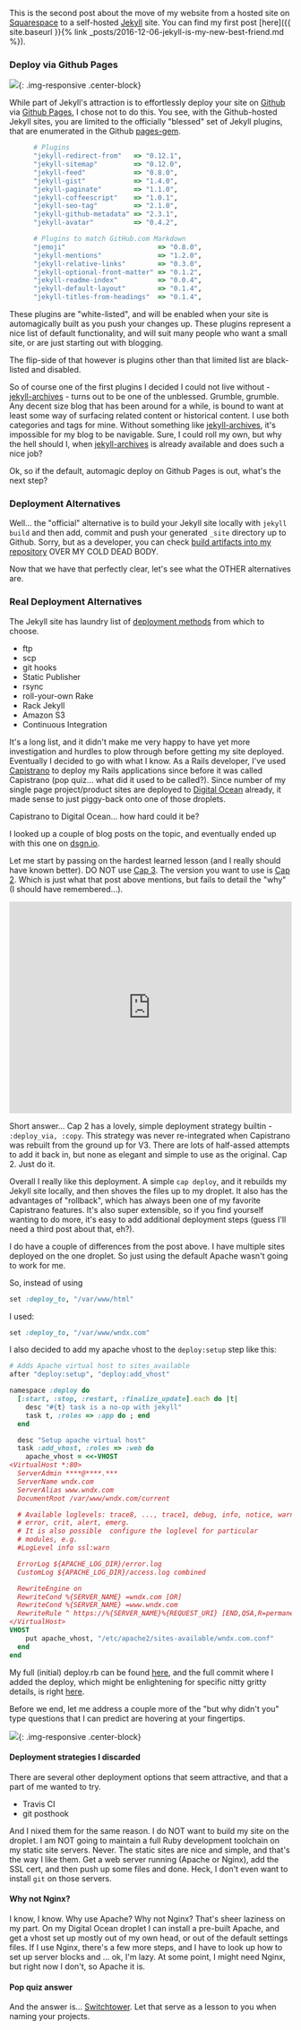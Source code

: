 This is the second post about the move of my website from a hosted site on [Squarespace](https://www.squarespace.com) to a self-hosted [Jekyll](http://jekyllrb.com) site. You can find my first post [here]({{ site.baseurl }}{% link _posts/2016-12-06-jekyll-is-my-new-best-friend.md %}).

### Deploy via Github Pages

![](/img/original/github-pages.png){: .img-responsive .center-block}

While part of Jekyll's attraction is to effortlessly deploy your site on [Github](http://github.com) via [Github Pages](https://pages.github.com), I chose not to do this.  You see, with the Github-hosted Jekyll sites, you are limited to the officially "blessed" set of Jekyll plugins, that are enumerated in the Github [pages-gem](https://github.com/github/pages-gem).

```ruby
      # Plugins
      "jekyll-redirect-from"   => "0.12.1",
      "jekyll-sitemap"         => "0.12.0",
      "jekyll-feed"            => "0.8.0",
      "jekyll-gist"            => "1.4.0",
      "jekyll-paginate"        => "1.1.0",
      "jekyll-coffeescript"    => "1.0.1",
      "jekyll-seo-tag"         => "2.1.0",
      "jekyll-github-metadata" => "2.3.1",
      "jekyll-avatar"          => "0.4.2",

      # Plugins to match GitHub.com Markdown
      "jemoji"                       => "0.8.0",
      "jekyll-mentions"              => "1.2.0",
      "jekyll-relative-links"        => "0.3.0",
      "jekyll-optional-front-matter" => "0.1.2",
      "jekyll-readme-index"          => "0.0.4",
      "jekyll-default-layout"        => "0.1.4",
      "jekyll-titles-from-headings"  => "0.1.4",
```      
      
These plugins are "white-listed", and will be enabled when your site is automagically built as you push your changes up. These plugins represent a nice list of default functionality, and will suit many people who want a small site, or are just starting out with blogging.

The flip-side of that however is plugins other than that limited list are black-listed and disabled.  

So of course one of the first plugins I decided I could not live without - [jekyll-archives](https://github.com/jekyll/jekyll-archives) - turns out to be one of the unblessed. Grumble, grumble. Any decent size blog that has been around for a while, is bound to want at least some way of surfacing related content or historical content.  I use both categories and tags for mine.  Without something like [jekyll-archives](https://github.com/jekyll/jekyll-archives), it's impossible for my blog to be navigable. Sure, I could roll my own, but why the hell should I, when [jekyll-archives](https://github.com/jekyll/jekyll-archives) is already available and does such a nice job?

Ok, so if the default, automagic deploy on Github Pages is out, what's the next step?

### Deployment Alternatives

Well... the "official" alternative is to build your Jekyll site locally with `jekyll build` and then add, commit and push your generated `_site` directory up to Github.  Sorry, but as a developer, you can check [build artifacts into my repository](https://www.reddit.com/r/programming/comments/2e1024/keep_your_build_artifacts_in_the_repository/) OVER MY COLD DEAD BODY.

Now that we have that perfectly clear, let's see what the OTHER alternatives are.

### Real Deployment Alternatives

The Jekyll site has laundry list of [deployment methods](https://jekyllrb.com/docs/deployment-methods/) from which to choose.

- ftp
- scp
- git hooks
- Static Publisher
- rsync
- roll-your-own Rake
- Rack Jekyll
- Amazon S3
- Continuous Integration

It's a long list, and it didn't make me very happy to have yet more investigation and hurdles to plow through before getting my site deployed.  Eventually I decided to go with what I know.  As a Rails developer, I've used [Capistrano](http://capistranorb.com) to deploy my Rails applications since before it was called Capistrano (pop quiz... what did it used to be called?).  Since number of my single page project/product sites are deployed to [Digital Ocean](https://m.do.co/c/cdc68a7477b9) already, it made sense to just piggy-back onto one of those droplets.

Capistrano to Digital Ocean... how hard could it be?

I looked up a couple of blog posts on the topic, and eventually ended up with this one on [dsgn.io](https://2016.dsgn.io/thoughts/post/jekyll-deployment-with-digitalocean/).

Let me start by passing on the hardest learned lesson (and I really should have known better).  DO NOT use [Cap 3](http://capistranorb.com). The version you want to use is [Cap 2](https://github.com/capistrano/capistrano-2.x-docs). Which is just what that post above mentions, but fails to detail the "why" (I should have remembered...).  

<div style="position:relative;height:0;padding-bottom:75.0%"><iframe src="https://www.youtube.com/embed/NCa08W43j8w?ecver=2" width="480" height="360" frameborder="0" style="position:absolute;width:100%;height:100%;left:0" allowfullscreen></iframe></div>

Short answer... Cap 2 has a lovely, simple deployment strategy builtin - `:deploy_via, :copy`. This strategy was never re-integrated when Capistrano was rebuilt from the ground up for V3. There are lots of half-assed attempts to add it back in, but none as elegant and simple to use as the original.  Cap 2.  Just do it.

Overall I really like this deployment. A simple `cap deploy`, and it rebuilds my Jekyll site locally, and then shoves the files up to my droplet. It also has the advantages of "rollback", which has always been one of my favorite Capistrano features. It's also super extensible, so if you find yourself wanting to do more, it's easy to add additional deployment steps (guess I'll need a third post about that, eh?).  

I do have a couple of differences from the post above.  I have multiple sites deployed on the one droplet.  So just using the default Apache wasn't going to work for me.

So, instead of using

```ruby
set :deploy_to, "/var/www/html"
```
I used:

```ruby
set :deploy_to, "/var/www/wndx.com"
```
I also decided to add my apache vhost to the `deploy:setup` step like this:

```ruby
# Adds Apache virtual host to sites_available
after "deploy:setup", "deploy:add_vhost"

namespace :deploy do
  [:start, :stop, :restart, :finalize_update].each do |t|
    desc "#{t} task is a no-op with jekyll"
    task t, :roles => :app do ; end
  end

  desc "Setup apache virtual host"
  task :add_vhost, :roles => :web do
    apache_vhost = <<-VHOST
<VirtualHost *:80>
  ServerAdmin ****@****.***
  ServerName wndx.com
  ServerAlias www.wndx.com
  DocumentRoot /var/www/wndx.com/current

  # Available loglevels: trace8, ..., trace1, debug, info, notice, warn,
  # error, crit, alert, emerg.
  # It is also possible  configure the loglevel for particular
  # modules, e.g.
  #LogLevel info ssl:warn

  ErrorLog ${APACHE_LOG_DIR}/error.log
  CustomLog ${APACHE_LOG_DIR}/access.log combined

  RewriteEngine on
  RewriteCond %{SERVER_NAME} =wndx.com [OR]
  RewriteCond %{SERVER_NAME} =www.wndx.com
  RewriteRule ^ https://%{SERVER_NAME}%{REQUEST_URI} [END,QSA,R=permanent]
</VirtualHost>
VHOST
    put apache_vhost, "/etc/apache2/sites-available/wndx.com.conf"
  end
end
```

My full (initial) deploy.rb can be found [here](https://github.com/wndxlori/wndx.com/blob/f3b0b676072545183a24e1702debec65b1a964dd/config/deploy.rb), and the full commit where I added the deploy, which might be enlightening for specific nitty gritty details, is right [here](https://github.com/wndxlori/wndx.com/commit/f3b0b676072545183a24e1702debec65b1a964dd).

Before we end, let me address a couple more of the "but why didn't you" type questions that I can predict are hovering at your fingertips.

![](/img/original/KISS.png){: .img-responsive .center-block}

#### Deployment strategies I discarded
There are several other deployment options that seem attractive, and that a part of me wanted to try.

- Travis CI
- git posthook  

And I nixed them for the same reason. I do NOT want to build my site on the droplet. I am NOT going to maintain a full Ruby development toolchain on my static site servers. Never. The static sites are nice and simple, and that's the way I like them.  Get a web server running (Apache or Nginx), add the SSL cert, and then push up some files and done. Heck, I don't even want to install `git` on those servers.

#### Why not Nginx?
I know, I know.  Why use Apache?  Why not Nginx?  That's sheer laziness on my part. On my Digital Ocean droplet I can install a pre-built Apache, and get a vhost set up mostly out of my own head, or out of the default settings files. If I use Nginx, there's a few more steps, and I have to look up how to set up server blocks and ... ok, I'm lazy. At some point, I might need Nginx, but right now I don't, so Apache it is.

#### Pop quiz answer

And the answer is... [Switchtower](http://weblog.rubyonrails.org/2006/3/6/switchtower-is-now-capistrano/). Let that serve as a lesson to you when naming your projects.
 